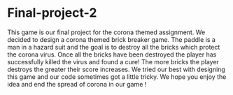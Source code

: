 # Final-project-2

This game is our final project for the corona themed assignment.  We decided to design a corona themed brick breaker game.  The paddle is a man in a hazard suit and the goal is to destroy all the bricks which protect the corona virus.  Once all the bricks have been destroyed the player has successfully killed the virus and found a cure! The more bricks the player destroys the greater their score increases.  We tried our best with designing this game and our code sometimes got a little tricky.  We hope you enjoy the idea and end the spread of corona in our game !
